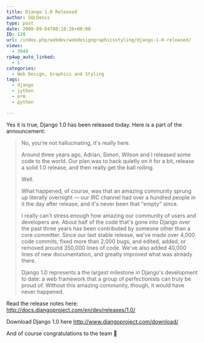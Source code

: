 ```yaml
---
title: Django 1.0 Released
author: SQLDenis
type: post
date: 2008-09-04T00:18:26+00:00
ID: 128
url: /index.php/webdev/webdesigngraphicsstyling/django-1-0-released/
views:
  - 3940
rp4wp_auto_linked:
  - 1
categories:
  - Web Design, Graphics and Styling
tags:
  - django
  - jython
  - orm
  - python

---
```

Yes it is true, Django 1.0 has been released today. Here is a part of the announcement:

> No, you're not hallucinating, it's really here.
> 
> Around three years ago, Adrian, Simon, Wilson and I released some code to the world. Our plan was to hack quietly on it for a bit, release a solid 1.0 release, and then really get the ball rolling.
> 
> Well.
> 
> What happened, of course, was that an amazing community sprung up literally overnight — our IRC channel had over a hundred people in it the day after release, and it's never been that "empty" since.
> 
> I really can't stress enough how amazing our community of users and developers are. About half of the code that's gone into Django over the past three years has been contributed by someone other than a core committer. Since our last stable release, we've made over 4,000 code commits, fixed more than 2,000 bugs, and edited, added, or removed around 350,000 lines of code. We've also added 40,000 lines of new documentation, and greatly improved what was already there.
> 
> Django 1.0 represents a the largest milestone in Django's development to date: a web framework that a group of perfectionists can truly be proud of. Without this amazing community, though, it would have never happened.

Read the release notes here: http://docs.djangoproject.com/en/dev/releases/1.0/

Download Django 1.0 here http://www.djangoproject.com/download/

And of course congratulations to the team 🙂